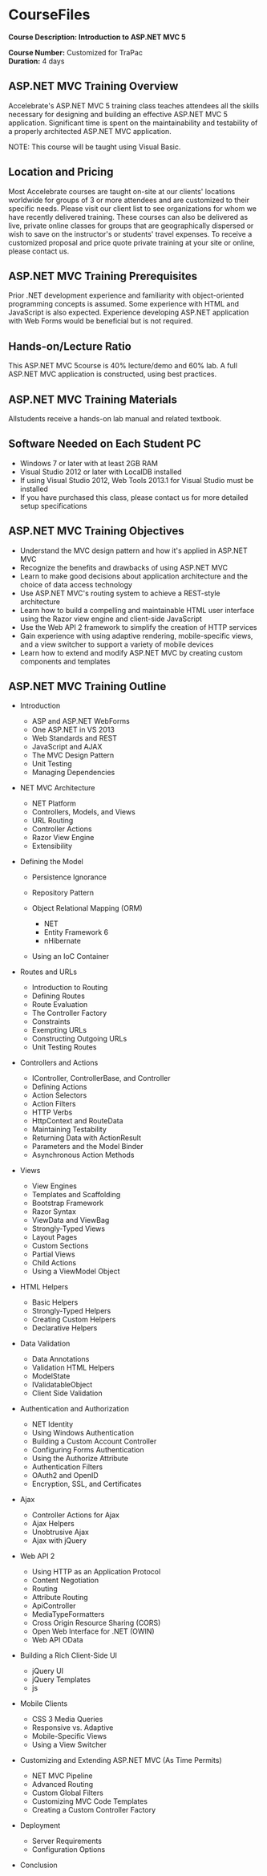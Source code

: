 CourseFiles
===========


**Course Description: Introduction to ASP.NET MVC 5**

**Course Number:** Customized for TraPac  
**Duration:** 4 days

## ASP.NET MVC Training Overview

Accelebrate's ASP.NET MVC 5 training class teaches attendees all the skills necessary for designing and building an effective ASP.NET MVC 5 application. Significant time is spent on the maintainability and testability of a properly architected ASP.NET MVC application.

NOTE: This course will be taught using Visual Basic.

## Location and Pricing

Most Accelebrate courses are taught on-site at our clients' locations worldwide for groups of 3 or more attendees and are customized to their specific needs. Please visit our client list to see organizations for whom we have recently delivered training. These courses can also be delivered as live, private online classes for groups that are geographically dispersed or wish to save on the instructor's or students' travel expenses. To receive a customized proposal and price quote private training at your site or online, please contact us.

## ASP.NET MVC Training Prerequisites

Prior .NET development experience and familiarity with object-oriented programming concepts is assumed. Some experience with HTML and JavaScript is also expected. Experience developing ASP.NET application with Web Forms would be beneficial but is not required.

## Hands-on/Lecture Ratio

This ASP.NET MVC 5course is 40% lecture/demo and 60% lab. A full ASP.NET MVC application is constructed, using best practices.

## ASP.NET MVC Training Materials

Allstudents receive a hands-on lab manual and related textbook.

## Software Needed on Each Student PC

- Windows 7 or later with at least 2GB RAM
- Visual Studio 2012 or later with LocalDB installed
- If using Visual Studio 2012, Web Tools 2013.1 for Visual Studio must be installed
- If you have purchased this class, please contact us for more detailed setup specifications

## ASP.NET MVC Training Objectives

- Understand the MVC design pattern and how it's applied in ASP.NET MVC
- Recognize the benefits and drawbacks of using ASP.NET MVC
- Learn to make good decisions about application architecture and the choice of data access technology
- Use ASP.NET MVC's routing system to achieve a REST-style architecture
- Learn how to build a compelling and maintainable HTML user interface using the Razor view engine and client-side JavaScript
- Use the Web API 2 framework to simplify the creation of HTTP services
- Gain experience with using adaptive rendering, mobile-specific views, and a view switcher to support a variety of mobile devices
- Learn how to extend and modify ASP.NET MVC by creating custom components and templates

## ASP.NET MVC Training Outline

- Introduction 
  - ASP and ASP.NET WebForms
  - One ASP.NET in VS 2013
  - Web Standards and REST
  - JavaScript and AJAX
  - The MVC Design Pattern
  - Unit Testing
  - Managing Dependencies

- NET MVC Architecture 
  - NET Platform
  - Controllers, Models, and Views
  - URL Routing
  - Controller Actions
  - Razor View Engine
  - Extensibility

- Defining the Model 
  - Persistence Ignorance
  - Repository Pattern
  - Object Relational Mapping (ORM) 
    - NET
    - Entity Framework 6
    - nHibernate

  - Using an IoC Container

- Routes and URLs 
  - Introduction to Routing
  - Defining Routes
  - Route Evaluation
  - The Controller Factory
  - Constraints
  - Exempting URLs
  - Constructing Outgoing URLs
  - Unit Testing Routes

- Controllers and Actions 
  - IController, ControllerBase, and Controller
  - Defining Actions
  - Action Selectors
  - Action Filters
  - HTTP Verbs
  - HttpContext and RouteData
  - Maintaining Testability
  - Returning Data with ActionResult
  - Parameters and the Model Binder
  - Asynchronous Action Methods

- Views 
  - View Engines
  - Templates and Scaffolding
  - Bootstrap Framework
  - Razor Syntax
  - ViewData and ViewBag
  - Strongly-Typed Views
  - Layout Pages
  - Custom Sections
  - Partial Views
  - Child Actions
  - Using a ViewModel Object

- HTML Helpers 
  - Basic Helpers
  - Strongly-Typed Helpers
  - Creating Custom Helpers
  - Declarative Helpers

- Data Validation 
  - Data Annotations
  - Validation HTML Helpers
  - ModelState
  - IValidatableObject
  - Client Side Validation

- Authentication and Authorization 
  - NET Identity
  - Using Windows Authentication
  - Building a Custom Account Controller
  - Configuring Forms Authentication
  - Using the Authorize Attribute
  - Authentication Filters
  - OAuth2 and OpenID
  - Encryption, SSL, and Certificates

- Ajax 
  - Controller Actions for Ajax
  - Ajax Helpers
  - Unobtrusive Ajax
  - Ajax with jQuery

- Web API 2 
  - Using HTTP as an Application Protocol
  - Content Negotiation
  - Routing
  - Attribute Routing
  - ApiController
  - MediaTypeFormatters
  - Cross Origin Resource Sharing (CORS)
  - Open Web Interface for .NET (OWIN)
  - Web API OData

- Building a Rich Client-Side UI 
  - jQuery UI
  - jQuery Templates
  - js

- Mobile Clients 
  - CSS 3 Media Queries
  - Responsive vs. Adaptive
  - Mobile-Specific Views
  - Using a View Switcher

- Customizing and Extending ASP.NET MVC (As Time Permits)
  - NET MVC Pipeline
  - Advanced Routing
  - Custom Global Filters
  - Customizing MVC Code Templates
  - Creating a Custom Controller Factory

- Deployment 
  - Server Requirements
  - Configuration Options

- Conclusion
